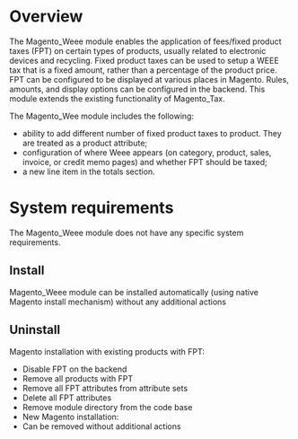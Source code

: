 # Overview
The Magento_Weee module enables the application of fees/fixed product taxes (FPT) on certain types of products, usually related to electronic devices and recycling.
Fixed product taxes can be used to setup a WEEE tax that is a fixed amount, rather than a percentage of the product price. FPT can be configured to be displayed at various places in Magento. Rules, amounts, and display options can be configured in the backend. This module extends the existing functionality of Magento_Tax.

The Magento_Wee module includes the following:

* ability to add different number of fixed product taxes to product. They are treated as a product attribute;
* configuration of where Weee appears (on category, product, sales, invoice, or credit memo pages) and whether FPT should be taxed;
* a new line item in the totals section.

# System requirements
The Magento_Weee module does not have any specific system requirements.

## Install
Magento_Weee module can be installed automatically (using native Magento install mechanism) without any additional actions

## Uninstall
Magento installation with existing products with FPT:
* Disable FPT on the backend
* Remove all products with FPT
* Remove all FPT attributes from attribute sets
* Delete all FPT attributes
* Remove module directory from the code base
* New Magento installation:
* Can be removed without additional actions